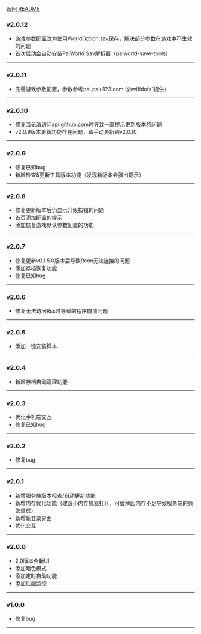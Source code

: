 [返回 README](./README.md)
### v2.0.12

- 游戏参数配置改为使用WorldOption.sav保存，解决部分参数在游戏中不生效的问题
- 首次启动会自动安装PalWorld Sav解析器（palworld-save-tools）
---
### v2.0.11

- 完善游戏参数配置，参数参考pal.palu123.com (@wifidofs1提供)
---
### v2.0.10

- 修复当无法访问api.github.com时导致一直提示更新版本的问题
- v2.0.9版本更新功能存在问题，请手动更新到v2.0.10
---
### v2.0.9

- 修复已知bug
- 新增检查&更新工具版本功能（发现新版本会弹出提示）
---
### v2.0.8

- 修复更新版本后仍显示升级按钮的问题
- 首页添加配置的提示
- 添加恢复游戏默认参数配置的功能
---
### v2.0.7

- 修复更新v0.1.5.0版本后导致Rcon无法连接的问题
- 添加存档恢复功能
- 修复已知bug
---
### v2.0.6

- 修复无法访问Rss时导致的程序崩溃问题
---
### v2.0.5

- 添加一键安装脚本
---
### v2.0.4

- 新增存档自动清理功能
---
### v2.0.3

- 优化手机端交互
- 修复已知bug
---
### v2.0.2

- 修复bug
---
### v2.0.1

- 新增服务端版本检查/自动更新功能
- 新增内存优化功能（建议小内存机器打开，可缓解因内存不足导致服务端的频繁重启）
- 新增新登录界面
- 优化交互
---
### v2.0.0

- 2.0版本全新UI
- 添加暗色模式
- 添加定时自动功能
- 添加性能监控
---
### v1.0.0

- 修复bug
---
